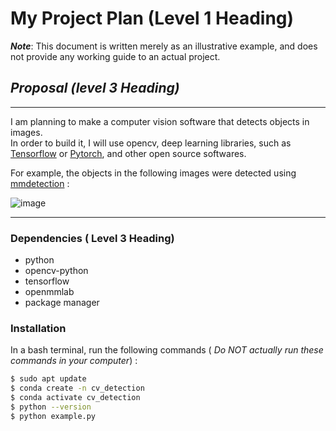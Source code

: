 
# My Project Plan (Level 1 Heading)  
***Note***: 
This document is written merely as an illustrative example, and does not provide any working guide to an actual project.  

## *Proposal (level 3 Heading)*  

---  
I am planning to make a computer vision software that detects objects in images.  
In order to build it, I will use opencv, deep learning libraries, such as [Tensorflow](https://www.tensorflow.org/?hl=ko) or 
[Pytorch](https://pytorch.org/), and other open source softwares.  

For example, the objects in the following images were detected using [mmdetection](https://github.com/open-mmlab/mmdetection)
:
 
![image](https://user-images.githubusercontent.com/12907710/137271636-56ba1cd2-b110-4812-8221-b4c120320aa9.png)  

---  

### Dependencies ( Level 3 Heading)  
- python
- opencv-python
- tensorflow
- openmmlab
- package manager

### Installation  
In a bash terminal, run the following commands ( *Do NOT actually run these commands in your computer*) :  

```sh
$ sudo apt update
$ conda create -n cv_detection
$ conda activate cv_detection
$ python --version
$ python example.py
```


